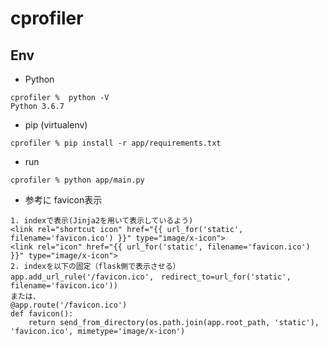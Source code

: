 # cprofiler

## Env
- Python
```
cprofiler %  python -V
Python 3.6.7
```
- pip (virtualenv)
```
cprofiler % pip install -r app/requirements.txt
```

- run
```
cprofiler % python app/main.py 
```



















- 参考に
favicon表示
```
1. indexで表示(Jinja2を用いて表示しているよう)
<link rel="shortcut icon" href="{{ url_for('static', filename='favicon.ico') }}" type="image/x-icon">
<link rel="icon" href="{{ url_for('static', filename='favicon.ico') }}" type="image/x-icon">
2. indexを以下の固定（flask側で表示させる）
app.add_url_rule('/favicon.ico',　redirect_to=url_for('static', filename='favicon.ico'))
または、
@app.route('/favicon.ico')
def favicon():
    return send_from_directory(os.path.join(app.root_path, 'static'), 'favicon.ico', mimetype='image/x-icon')


```